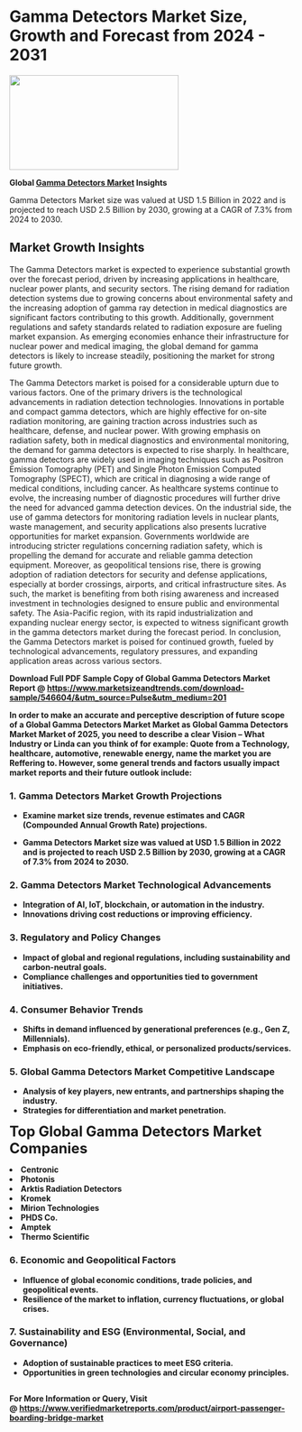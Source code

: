 <H1>Gamma Detectors Market Size, Growth and Forecast from 2024 - 2031</H1><img class="aligncenter size-medium wp-image-584254" src="https://thirdeyenews.in/wp-content/uploads/2024/09/Global-Market-Research-300x168.jpeg" alt="" width="300" height="168" /><p><strong>Global&nbsp;<a href="https://www.marketsizeandtrends.com/download-sample/546604/&amp;utm_source=Pulse&amp;utm_medium=201">Gamma Detectors Market</a> Insights</strong></p><p>Gamma Detectors Market size was valued at USD 1.5 Billion in 2022 and is projected to reach USD 2.5 Billion by 2030, growing at a CAGR of 7.3% from 2024 to 2030.</p><p><h2>Market Growth Insights</h2> <p>The Gamma Detectors market is expected to experience substantial growth over the forecast period, driven by increasing applications in healthcare, nuclear power plants, and security sectors. The rising demand for radiation detection systems due to growing concerns about environmental safety and the increasing adoption of gamma ray detection in medical diagnostics are significant factors contributing to this growth. Additionally, government regulations and safety standards related to radiation exposure are fueling market expansion. As emerging economies enhance their infrastructure for nuclear power and medical imaging, the global demand for gamma detectors is likely to increase steadily, positioning the market for strong future growth.</p> <p><strong></strong></p> <p>The Gamma Detectors market is poised for a considerable upturn due to various factors. One of the primary drivers is the technological advancements in radiation detection technologies. Innovations in portable and compact gamma detectors, which are highly effective for on-site radiation monitoring, are gaining traction across industries such as healthcare, defense, and nuclear power. With growing emphasis on radiation safety, both in medical diagnostics and environmental monitoring, the demand for gamma detectors is expected to rise sharply. In healthcare, gamma detectors are widely used in imaging techniques such as Positron Emission Tomography (PET) and Single Photon Emission Computed Tomography (SPECT), which are critical in diagnosing a wide range of medical conditions, including cancer. As healthcare systems continue to evolve, the increasing number of diagnostic procedures will further drive the need for advanced gamma detection devices. On the industrial side, the use of gamma detectors for monitoring radiation levels in nuclear plants, waste management, and security applications also presents lucrative opportunities for market expansion. Governments worldwide are introducing stricter regulations concerning radiation safety, which is propelling the demand for accurate and reliable gamma detection equipment. Moreover, as geopolitical tensions rise, there is growing adoption of radiation detectors for security and defense applications, especially at border crossings, airports, and critical infrastructure sites. As such, the market is benefiting from both rising awareness and increased investment in technologies designed to ensure public and environmental safety. The Asia-Pacific region, with its rapid industrialization and expanding nuclear energy sector, is expected to witness significant growth in the gamma detectors market during the forecast period. In conclusion, the Gamma Detectors market is poised for continued growth, fueled by technological advancements, regulatory pressures, and expanding application areas across various sectors.</p> <p><strong></p><p><span class=""><strong>Download Full PDF Sample Copy of Global Gamma Detectors Market Report</strong> @ <a href="https://www.marketsizeandtrends.com/download-sample/546604/&amp;utm_source=Pulse&amp;utm_medium=201" target="_blank">https://www.marketsizeandtrends.com/download-sample/546604/&amp;utm_source=Pulse&amp;utm_medium=201</a></span></p><p>In order to make an accurate and perceptive description of future scope of a Global&nbsp;Gamma Detectors Market Market as Global&nbsp;Gamma Detectors Market Market of 2025, you need to describe a clear Vision &ndash; What Industry or Linda can you think of for example: Quote from a Technology, healthcare, automotive, renewable energy, name the market you are Reffering to. However, some general trends and factors usually impact market reports and their future outlook include:</p><h3>1.&nbsp;<strong>Gamma Detectors Market Growth Projections</strong></h3><ul><li>Examine market size trends, revenue estimates and CAGR (Compounded Annual Growth Rate) projections.</li><li><p>Gamma Detectors Market size was valued at USD 1.5 Billion in 2022 and is projected to reach USD 2.5 Billion by 2030, growing at a CAGR of 7.3% from 2024 to 2030.</p></li></ul><h3>2.&nbsp;<strong>Gamma Detectors Market Technological Advancements</strong></h3><ul><li>Integration of AI, IoT, blockchain, or automation in the industry.</li><li>Innovations driving cost reductions or improving efficiency.</li></ul><h3>3.&nbsp;<strong>Regulatory and Policy Changes</strong></h3><ul><li>Impact of global and regional regulations, including sustainability and carbon-neutral goals.</li><li>Compliance challenges and opportunities tied to government initiatives.</li></ul><h3>4.&nbsp;<strong>Consumer Behavior Trends</strong></h3><ul><li>Shifts in demand influenced by generational preferences (e.g., Gen Z, Millennials).</li><li>Emphasis on eco-friendly, ethical, or personalized products/services.</li></ul><h3>5.&nbsp;<strong>Global Gamma Detectors Market Competitive Landscape</strong></h3><ul><li>Analysis of key players, new entrants, and partnerships shaping the industry.</li><li>Strategies for differentiation and market penetration.</li></ul><p data-pm-slice="1 1 []"><span style="color: inherit; font-family: inherit; font-size: 25px;">Top Global Gamma Detectors Market Companies</span></p><div class="" data-test-id=""><p><li>Centronic</li><li> Photonis</li><li> Arktis Radiation Detectors</li><li> Kromek</li><li> Mirion Technologies</li><li> PHDS Co.</li><li> Amptek</li><li> Thermo Scientific</li></p></div><h3>6.&nbsp;<strong>Economic and Geopolitical Factors</strong></h3><ul><li>Influence of global economic conditions, trade policies, and geopolitical events.</li><li>Resilience of the market to inflation, currency fluctuations, or global crises.</li></ul><h3>7.&nbsp;<strong>Sustainability and ESG (Environmental, Social, and Governance)</strong></h3><ul><li>Adoption of sustainable practices to meet ESG criteria.</li><li>Opportunities in green technologies and circular economy principles.</li></ul><h2><strong style="font-size: 14px;">For More Information or Query, Visit @&nbsp;</strong><a style="background-color: #ffffff; font-size: 14px;" href="https://www.marketsizeandtrends.com/report/gamma-detectors-market/" target="_blank">https://www.verifiedmarketreports.com/product/airport-passenger-boarding-bridge-market</a></h2>
